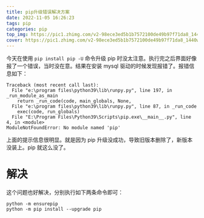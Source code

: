 ```yaml
---
title: pip升级错误解决方案
date: 2022-11-05 16:26:23
tags: pip
categories: pip
top_img: https://pic1.zhimg.com/v2-98ece3ed5b1b7572100de49b97f71da8_1440w.jpg?source=172ae18b
cover: https://pic1.zhimg.com/v2-98ece3ed5b1b7572100de49b97f71da8_1440w.jpg?source=172ae18b
---
```


 今天在使用 `pip install pip -U`
 命令升级 pip 时没太注意。执行完之后界面好像报了一个错误，当时没在意。结果在安装 mysql 驱动的时候发现报错了。报错信息如下：

```
Traceback (most recent call last):
  File "e:\program files\python39\lib\runpy.py", line 197, in _run_module_as_main
    return _run_code(code, main_globals, None,
  File "e:\program files\python39\lib\runpy.py", line 87, in _run_code
    exec(code, run_globals)
  File "E:\Program Files\Python39\Scripts\pip.exe\__main__.py", line 4, in <module>
ModuleNotFoundError: No module named 'pip'
```

上面的提示信息很明显。就是因为 pip 升级没成功，导致旧版本删除了，新版本没装上。pip 就这么没了。

#                                                    解决

这个问题也好解决，分别执行如下两条命令即可：

```
python -m ensurepip
python -m pip install --upgrade pip
```
